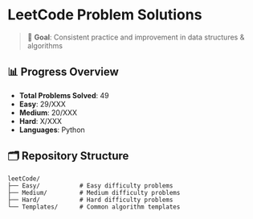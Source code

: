 # LeetCode Problem Solutions

> 🎯 **Goal**: Consistent practice and improvement in data structures & algorithms

## 📊 Progress Overview
- **Total Problems Solved**: 49
- **Easy**: 29/XXX
- **Medium**: 20/XXX  
- **Hard**: X/XXX
- **Languages**: Python

## 🗂️ Repository Structure

```
leetCode/
├── Easy/           # Easy difficulty problems
├── Medium/         # Medium difficulty problems  
├── Hard/           # Hard difficulty problems
└── Templates/      # Common algorithm templates
```
